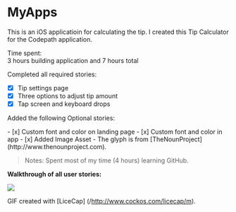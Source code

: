 # MyApps

This is an iOS applicatioin for calculating the tip. 
I created this Tip Calculator for the Codepath application.

Time spent:  
3 hours building application and 7 hours total

<p>Completed all required stories:</p>

- [x] Tip settings page
- [x] Three options to adjust tip amount
- [x] Tap screen and keyboard drops

<p>Added the following Optional stories:</p>
- [x] Custom font and color on landing page
- [x] Custom font and color in app
- [x] Added Image Asset - The glyph is from [TheNounProject](http://www.thenounproject.com).

>Notes:
Spent most of my time (4 hours) learning GitHub.

**Walkthrough of all user stories:**

<img src="https://cloud.githubusercontent.com/assets/11452076/6766695/10e25074-cfce-11e4-929f-f5ba52b2f0dd.gif"/>

GIF created with [LiceCap] (/http://www.cockos.com/licecap/m). 

